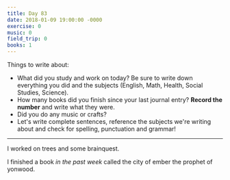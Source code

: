 ```yaml
---
title: Day 83
date: 2018-01-09 19:00:00 -0000
exercise: 0
music: 0
field_trip: 0
books: 1
---
```

Things to write about:

* What did you study and work on today? Be sure to write down everything you did and the subjects (English, Math, Health, Social Studies, Science).
* How many books did you finish since your last journal entry? **Record the number** and write what they were.
* Did you do any music or crafts?
* Let's write complete sentences, reference the subjects we're writing about and check for spelling, punctuation and grammar!

***
I worked on trees and some brainquest.

I finished a book *in the past week* called the city of ember the prophet of yonwood.
